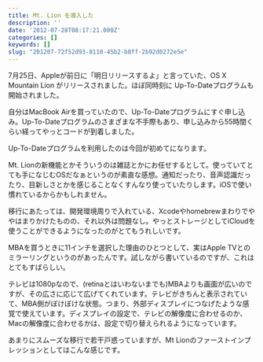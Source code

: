 ```yaml
---
title: Mt. Lion を導入した
description: ''
date: '2012-07-28T08:17:21.000Z'
categories: []
keywords: []
slug: "201207-72f52d93-8110-45b2-b8ff-2b92d0272e5e"
---
```

7月25日、Appleが前日に「明日リリースするよ」と言っていた、OS X Mountain Lion がリリースされました。ほぼ同時刻に Up-To-Dateプログラムも開始されました。

自分はMacBook Airを買っていたので、Up-To-Dateプログラムにすぐ申し込み。Up-To-Dateプログラムのさまざまな不手際もあり、申し込みから55時間くらい経ってやっとコードが到着しました。  
  
Up-To-Dateプログラムを利用したのは今回が初めてになります。

Mt. Lionの新機能とかそういうのは雑誌とかにお任せするとして。使っていてとても手になじむOSだなぁというのが素直な感想。通知だったり、音声認識だったり、目新しさとかを感じることなくすんなり使っていたりします。iOSで使い慣れているからかもしれません。

移行にあたっては、開発環境周りで入れている、Xcodeやhomebrewまわりでややはまりかけたものの、それ以外は問題なし。やっとストレージとしてiCloudを使うことができるようになったのがとてもうれしいです。

MBAを買うときに11インチを選択した理由のひとつとして、実はApple TVとのミラーリングというのがあったんです。試しながら書いているのですが、これはとてもすばらしい。  
  
テレビは1080pなので、(retinaとはいわないまでも)MBAよりも画面が広いのですが、その広さに応じて広げてくれています。テレビがきちんと表示されていて、MBA側がぼけぼけな状態。つまり、外部ディスプレイにつなげたような感覚で使えています。ディスプレイの設定で、テレビの解像度に合わせるのか、Macの解像度に合わせるかは、設定で切り替えられるようになっています。

あまりにスムーズな移行で若干戸惑っていますが、Mt Lionのファーストインプレッションとしてはこんな感じです。